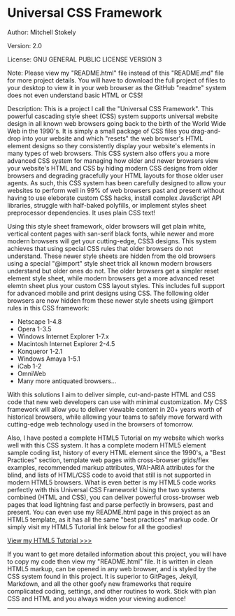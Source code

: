 Universal CSS Framework
===============================

Author: Mitchell Stokely

Version: 2.0

License: GNU GENERAL PUBLIC LICENSE VERSION 3

Note: Please view my "README.html" file instead of this "README.md" file for more project details. You will have to download the full project of files to your desktop to view it in your web browser as the GitHub "readme" system does not even understand basic HTML or CSS!

Description: This is a project I call the "Universal CSS Framework". This powerful cascading style sheet (CSS) system supports universal website design in all known web browsers going back to the birth of the World Wide Web in the 1990's. It is simply a small package of CSS files you drag-and-drop into your website and which "resets" the web browser's HTML element designs so they consistently display your website's elements in many types of web browsers. This CSS system also offers you a more advanced CSS system for managing how older and newer browsers view your website's HTML and CSS by hiding modern CSS designs from older browsers and degrading gracefully your HTML layouts for those older user agents. As such, this CSS system has been carefully designed to allow your websites to perform well in 99% of web browsers past and present without having to use eleborate custom CSS hacks, install complex JavaScript API libraries, struggle with half-baked polyfills, or implement styles sheet preprocessor dependencies. It uses plain CSS text!

Using this style sheet framework, older browsers will get plain white, vertical content pages with san-serif black fonts, while newer and more modern browsers will get your cutting-edge, CSS3 designs. This system achieves that using special CSS rules that older browsers do not understand. These newer style sheets are hidden from the old browsers using a special "@import" style sheet trick all known modern browsers understand but older ones do not. The older browsers get a simpler reset element style sheet, while modern browsers get a more advanced reset elemtn sheet plus your custom CSS layout styles. This includes full support for advanced mobile and print designs using CSS. The following older browsers are now hidden from these newer style sheets using @import rules in this CSS framework:

- Netscape 1-4.8 
- Opera 1-3.5
- Windows Internet Explorer 1-7.x
- Macintosh Internet Explorer 2-4.5
- Konqueror 1-2.1
- Windows Amaya 1-5.1
- iCab 1-2
- OmniWeb
- Many more antiquated browsers...

With this solutions I aim to deliver simple, cut-and-paste HTML and CSS code that new web developers can use with minimal customization. My CSS framework will allow you to deliver viewable content in 20+ years worth of historical browsers, while allowing your teams to safely move forward with cutting-edge web technology used in the browsers of tomorrow.

Also, I have posted a complete HTML5 Tutorial on my website which works well with this CSS system. It has a complete modern HTML5 element sample coding list, history of every HTML element since the 1990's, a "Best Practices" section, template web pages with cross-browser grids/flex examples, recommended markup attributes, WAI-ARIA attributes for the blind, and lists of HTML/CSS code to avoid that still is not supported in modern HTML5 browsers. What is even better is my HTML5 code works perfectly with this Universal CSS Framework! Using the two systems combined (HTML and CSS), you can deliver powerful cross-browser web pages that load lightning fast and parse perfectly in browsers, past and present. You can even use my README.html page in this project as an HTML5 template, as it has all the same "best practices" markup code. Or simply visit my HTML5 Tutorial link below for all the goodies!

[View my HTML5 Tutorial >>>](https://mitchellstokely.com/HTML5Tutorial/)

If you want to get more detailed information about this project, you will have to copy my code then view my "README.html" file. It is written in clean HTML5 markup, can be opened in any web browser, and is styled by the CSS system found in this project. It is superior to GitPages, Jekyll, Markdown, and all the other goofy new frameworks that require complicated coding, settings, and other routines to work. Stick with plan CSS and HTML and you always widen your viewing audience!

---
